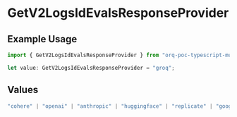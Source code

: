 # GetV2LogsIdEvalsResponseProvider

## Example Usage

```typescript
import { GetV2LogsIdEvalsResponseProvider } from "orq-poc-typescript-multi-env-version/models/operations";

let value: GetV2LogsIdEvalsResponseProvider = "groq";
```

## Values

```typescript
"cohere" | "openai" | "anthropic" | "huggingface" | "replicate" | "google" | "google-ai" | "azure" | "aws" | "anyscale" | "perplexity" | "groq" | "fal" | "leonardoai" | "nvidia"
```